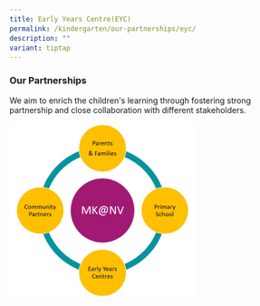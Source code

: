 ```yaml
---
title: Early Years Centre(EYC)
permalink: /kindergarten/our-partnerships/eyc/
description: ""
variant: tiptap
---
```

### Our Partnerships

We aim to enrich the children's learning through fostering strong partnership and close collaboration with different stakeholders.

<img src="/images/MK/Mk%20Partnership.jpg" style="width:65%">
